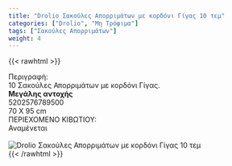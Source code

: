 ```yaml
---
title: "Drolio Σακούλες Απορριμάτων με κορδόνι Γίγας 10 τεμ"
categories: ["Drolio", "Μη Τρόφιμα"]
tags: ["Σακούλες Απορριμάτων"]
weight: 4
---
```

{{< rawhtml >}}

<div class="sload151"><div class="product"><div id="sistatika">Περιγραφή:</div><div class="alltext">10 Σακούλες Απορριμάτων με κορδόνι Γίγας.<br><strong>Μεγάλης αντοχής</strong></div><div id="barcode"><div id="barimage1"></div><span id="bartext">5202576789500</span></div><div id="varos"><div id="dimimg"></div><span id="varostext">70 X 95 cm</span></div><div id="kivotio">ΠΕΡΙΕΧΟΜΕΝΟ ΚΙΒΩΤΙΟΥ:<br>Αναμένεται</div><br><div class="pimg"><img alt="Drolio Σακούλες Απορριμάτων με κορδόνι Γίγας 10 τεμ" title="Drolio Σακούλες Απορριμάτων με κορδόνι Γίγας 10 τεμ" src="/media/images/drolio-sakoules-aporrimatwn-me-kordoni-gigas-10-tem.jpg"></div></div></div>
{{< /rawhtml >}}


